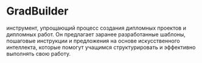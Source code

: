 # GradBuilder
инструмент, упрощающий процесс создания дипломных проектов и дипломных работ. Он предлагает заранее разработанные шаблоны, пошаговые инструкции и предложения на основе искусственного интеллекта, которые помогут учащимся структурировать и эффективно выполнять свою работу.
